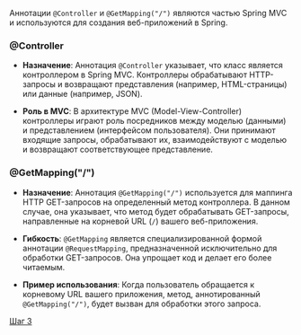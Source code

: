 Аннотации `@Controller` и `@GetMapping("/")` являются частью Spring MVC и используются для создания веб-приложений в Spring.

### @Controller

- **Назначение**: Аннотация `@Controller` указывает, что класс является контроллером в Spring MVC. Контроллеры обрабатывают HTTP-запросы и возвращают представления (например, HTML-страницы) или данные (например, JSON).

- **Роль в MVC**: В архитектуре MVC (Model-View-Controller) контроллеры играют роль посредников между моделью (данными) и представлением (интерфейсом пользователя). Они принимают входящие запросы, обрабатывают их, взаимодействуют с моделью и возвращают соответствующее представление.

### @GetMapping("/")

- **Назначение**: Аннотация `@GetMapping("/")` используется для маппинга HTTP GET-запросов на определенный метод контроллера. В данном случае, она указывает, что метод будет обрабатывать GET-запросы, направленные на корневой URL (`/`) вашего веб-приложения.

- **Гибкость**: `@GetMapping` является специализированной формой аннотации `@RequestMapping`, предназначенной исключительно для обработки GET-запросов. Она упрощает код и делает его более читаемым.

- **Пример использования**: Когда пользователь обращается к корневому URL вашего приложения, метод, аннотированный `@GetMapping("/")`, будет вызван для обработки этого запроса.

[Шаг 3](./step-03.md)
